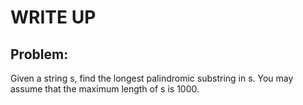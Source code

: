 #  WRITE UP

## Problem: 
Given a string s, find the longest palindromic substring in s. You may assume that the maximum length of s is 1000.